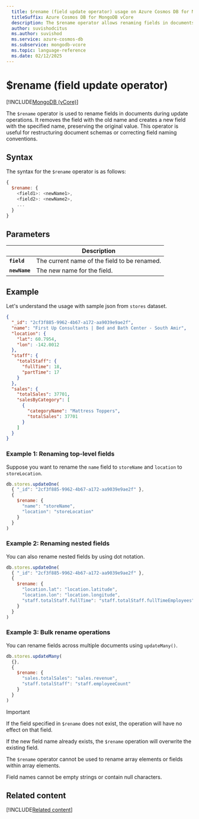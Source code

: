 ```yaml
---
  title: $rename (field update operator) usage on Azure Cosmos DB for MongoDB vCore
  titleSuffix: Azure Cosmos DB for MongoDB vCore
  description: The $rename operator allows renaming fields in documents during update operations.
  author: suvishodcitus
  ms.author: suvishod
  ms.service: azure-cosmos-db
  ms.subservice: mongodb-vcore
  ms.topic: language-reference
  ms.date: 02/12/2025
---
```


# $rename (field update operator)

[!INCLUDE[MongoDB (vCore)](~/reusable-content/ce-skilling/azure/includes/cosmos-db/includes/appliesto-mongodb-vcore.md)]

The `$rename` operator is used to rename fields in documents during update operations. It removes the field with the old name and creates a new field with the specified name, preserving the original value. This operator is useful for restructuring document schemas or correcting field naming conventions.

## Syntax

The syntax for the `$rename` operator is as follows:

```javascript
{
  $rename: {
    <field1>: <newName1>,
    <field2>: <newName2>,
    ...
  }
}
```

## Parameters

| | Description |
| --- | --- |
| **`field`** | The current name of the field to be renamed. |
| **`newName`** | The new name for the field. |

## Example

Let's understand the usage with sample json from `stores` dataset.

```json
{
  "_id": "2cf3f885-9962-4b67-a172-aa9039e9ae2f",
  "name": "First Up Consultants | Bed and Bath Center - South Amir",
  "location": {
    "lat": 60.7954,
    "lon": -142.0012
  },
  "staff": {
    "totalStaff": {
      "fullTime": 18,
      "partTime": 17
    }
  },
  "sales": {
    "totalSales": 37701,
    "salesByCategory": [
      {
        "categoryName": "Mattress Toppers",
        "totalSales": 37701
      }
    ]
  }
}
```

### Example 1: Renaming top-level fields

Suppose you want to rename the `name` field to `storeName` and `location` to `storeLocation`.

```javascript
db.stores.updateOne(
  { "_id": "2cf3f885-9962-4b67-a172-aa9039e9ae2f" },
  {
    $rename: {
      "name": "storeName",
      "location": "storeLocation"
    }
  }
)
```

### Example 2: Renaming nested fields

You can also rename nested fields by using dot notation.

```javascript
db.stores.updateOne(
  { "_id": "2cf3f885-9962-4b67-a172-aa9039e9ae2f" },
  {
    $rename: {
      "location.lat": "location.latitude",
      "location.lon": "location.longitude",
      "staff.totalStaff.fullTime": "staff.totalStaff.fullTimeEmployees"
    }
  }
)
```


### Example 3: Bulk rename operations

You can rename fields across multiple documents using `updateMany()`.

```javascript
db.stores.updateMany(
  {},
  {
    $rename: {
      "sales.totalSales": "sales.revenue",
      "staff.totalStaff": "staff.employeeCount"
    }
  }
)
```

> [!Important]
>
> If the field specified in `$rename` does not exist, the operation will have no effect on that field.
> 
> If the new field name already exists, the `$rename` operation will overwrite the existing field.
> 
> The `$rename` operator cannot be used to rename array elements or fields within array elements.
> 
> Field names cannot be empty strings or contain null characters.

## Related content

[!INCLUDE[Related content](../includes/related-content.md)]
